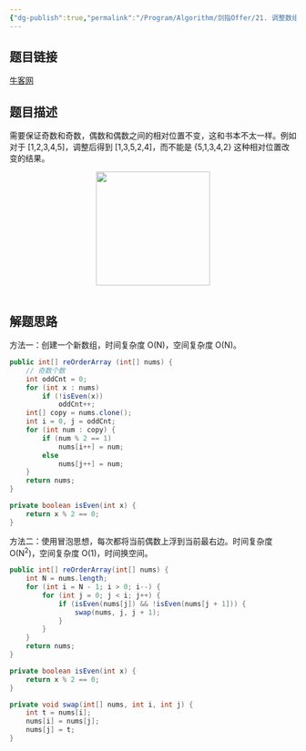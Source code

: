 ```yaml
---
{"dg-publish":true,"permalink":"/Program/Algorithm/剑指Offer/21. 调整数组顺序使奇数位于偶数前面/"}
---
```



## 题目链接

[牛客网](https://www.nowcoder.com/practice/ef1f53ef31ca408cada5093c8780f44b?tpId=13&tqId=11166&tab=answerKey&from=cyc_github)

## 题目描述

需要保证奇数和奇数，偶数和偶数之间的相对位置不变，这和书本不太一样。例如对于 [1,2,3,4,5]，调整后得到 [1,3,5,2,4]，而不能是 {5,1,3,4,2} 这种相对位置改变的结果。

<div align="center"> <img src="https://cs-notes-1256109796.cos.ap-guangzhou.myqcloud.com/d03a2efa-ef19-4c96-97e8-ff61df8061d3.png" width="200px"> </div><br>

## 解题思路

方法一：创建一个新数组，时间复杂度 O(N)，空间复杂度 O(N)。

```java
public int[] reOrderArray (int[] nums) {
    // 奇数个数
    int oddCnt = 0;
    for (int x : nums)
        if (!isEven(x))
            oddCnt++;
    int[] copy = nums.clone();
    int i = 0, j = oddCnt;
    for (int num : copy) {
        if (num % 2 == 1)
            nums[i++] = num;
        else
            nums[j++] = num;
    }
    return nums;
}

private boolean isEven(int x) {
    return x % 2 == 0;
}
```

方法二：使用冒泡思想，每次都将当前偶数上浮到当前最右边。时间复杂度 O(N<sup>2</sup>)，空间复杂度 O(1)，时间换空间。

```java
public int[] reOrderArray(int[] nums) {
    int N = nums.length;
    for (int i = N - 1; i > 0; i--) {
        for (int j = 0; j < i; j++) {
            if (isEven(nums[j]) && !isEven(nums[j + 1])) {
                swap(nums, j, j + 1);
            }
        }
    }
    return nums;
}

private boolean isEven(int x) {
    return x % 2 == 0;
}

private void swap(int[] nums, int i, int j) {
    int t = nums[i];
    nums[i] = nums[j];
    nums[j] = t;
}
```
